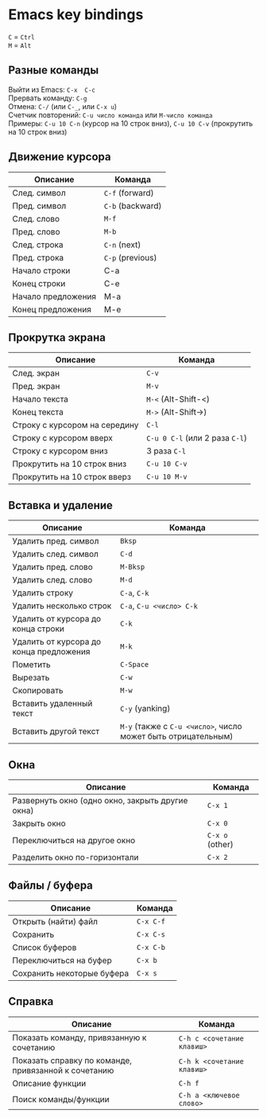 # Emacs key bindings

`C` = `Ctrl`  
`M` = `Alt`  

## Разные команды
Выйти из Emacs: `C-x  C-c`  
Прервать команду: `C-g`  
Отмена: `C-/` (или `C-_`, или `C-x u`)  
Счетчик повторений: `C-u число команда` или `M-число команда`  
Примеры: `C-u 10 C-n` (курсор на 10 строк вниз), `C-u 10 C-v` (прокрутить на 10 строк вниз)

## Движение курсора
Описание | Команда
----- | -----
След. символ | `C-f` (forward)
Пред. символ | `C-b` (backward)
След. слово | `M-f`
Пред. слово | `M-b`
След. строка | `C-n` (next)
Пред. строка | `C-p` (previous)
Начало строки | C-a
Конец строки | C-e
Начало предложения | M-a
Конец предложения | M-e

## Прокрутка экрана
Описание | Команда
----- | ------
След. экран | `C-v`
Пред. экран | `M-v`
Начало текста | `M-<` (Alt-Shift-<)
Конец текста | `M->` (Alt-Shift->)
Строку с курсором на середину | `C-l`
Строку с курсором вверх  | `C-u 0 C-l` (или 2 раза `C-l`)
Строку с курсором вниз  | 3 раза `C-l`
Прокрутить на 10 строк вниз | `C-u 10 C-v`
Прокрутить на 10 строк вверз | `C-u 10 M-v`

## Вставка и удаление
Описание | Команда
----- | ------
Удалить пред. символ | `Bksp`
Удалить след. символ | `C-d`
Удалить пред. слово | `M-Bksp`
Удалить след. слово | `M-d`
Удалить строку | `C-a`, `C-k`
Удалить несколько строк | `C-a`, `C-u <число> C-k`
Удалить от курсора до конца строки | `C-k`
Удалить от курсора до конца предложения | `M-k`
Пометить | `C-Space`
Вырезать | `C-w`
Скопировать | `M-w`
Вставить удаленный текст | `C-y` (yanking)
Вставить другой текст | `M-y` (также с `C-u <число>`, число может быть отрицательным)

## Окна
Описание | Команда
----- | ------
Развернуть окно (одно окно, закрыть другие окна) | `C-x 1`
Закрыть окно | `C-x 0`
Переключиться на другое окно | `C-x o` (other)
Разделить окно по-горизонтали | `C-x 2`

## Файлы / буфера
Описание | Команда
----- | ------
Открыть (найти) файл | `C-x C-f`
Сохранить | `C-x C-s`
Список буферов | `C-x C-b`
Переключиться на буфер | `C-x b`
Сохранить некоторые буфера | `C-x s`

## Справка
Описание | Команда
----- | ------
Показать команду, привязанную к сочетанию | `C-h c <сочетание клавиш>`
Показать справку по команде, привязанной к сочетанию | `C-h k <сочетание клавиш>`
Описание функции | `C-h f`
Поиск команды/функции | `C-h a <ключевое слово>`